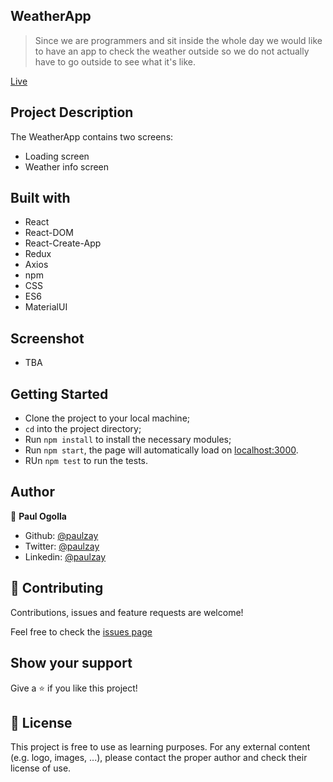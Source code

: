 ## WeatherApp

> Since we are programmers and sit inside the whole day we would like to have an app to check the weather outside so we do not
actually have to go outside to see what it's like.

[Live]()

## Project Description

The WeatherApp contains two screens:
- Loading screen
- Weather info screen

## Built with

- React
- React-DOM
- React-Create-App
- Redux
- Axios
- npm
- CSS
- ES6
- MaterialUI

## Screenshot
- TBA

## Getting Started

- Clone the project to your local machine;
- `cd` into the project directory;
- Run `npm install` to install the necessary modules;
- Run `npm start`, the page will automatically load on [localhost:3000](localhost:3000).
- RUn `npm test` to run the tests.

## Author

👤 **Paul Ogolla**

- Github: [@paulzay](https://github.com/paulzay)
- Twitter: [@paulzay](https://twitter.com/_paulzay_)
- Linkedin: [@paulzay](https://linkedin.com/in/paulogolla)

## 🤝 Contributing

Contributions, issues and feature requests are welcome!

Feel free to check the [issues page](https://github.com/paulzay/payweather/issues)

## Show your support

Give a ⭐️ if you like this project!

## 📝 License

This project is free to use as learning purposes. For any external content (e.g. logo, images, ...), please contact the proper author and check their license of use.
